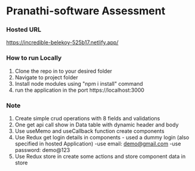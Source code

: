 # Pranathi-software Assessment

### Hosted URL
https://incredible-belekoy-525b17.netlify.app/

### How to run Locally
1. Clone the repo in to your desired folder
2. Navigate to project folder
3. Install node modules using "npm i install" command
4. run the application in the port https://localhost:3000

### Note
1. Create simple crud operations with 8 fields and validations
2. One get api call show in Data table with dynamic header and body
3. Use useMemo and useCallback function create components
4. Use Redux get login details in components - used a dummy login (also specified in hosted Application)
    -use email: demo@gmail.com
    -use password: demo@123    
6. Use Redux store in create some actions and store component data in store
